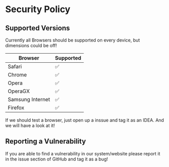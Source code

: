 # Security Policy

## Supported Versions

Currently all Browsers should be supported on every device, but dimensions could be off!

| Browser            | Supported          |
| ------------------ | ------------------ |
| Safari             | :white_check_mark: |
| Chrome             | :white_check_mark: |
| Opera              | :white_check_mark: |
| OperaGX            | :white_check_mark: |
| Samsung Internet   | :white_check_mark: |
| Firefox            | :white_check_mark: |

If we should test a browser, just open up a inssue and tag it as an IDEA. And we will have a look at it!

## Reporting a Vulnerability

If you are able to find a vulnerability in our system/website please report it in the issue section of GitHub and tag it as a bug!
